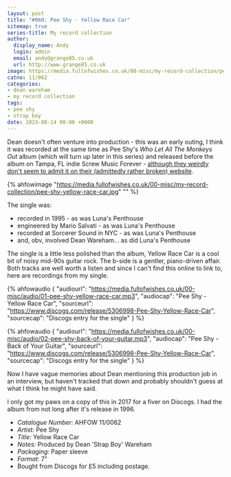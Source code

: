```yaml
---
layout: post
title: "#060: Pee Shy - Yellow Race Car"
sitemap: true
series-title: My record collection
author:
  display_name: Andy
  login: admin
  email: andy@grange85.co.uk
  url: http://www.grange85.co.uk
image: https://media.fullofwishes.co.uk/00-misc/my-record-collection/pee-shy-yellow-race-car.jpg
catno: 11/062
categories:
- dean wareham
- my record collection
tags:
- pee shy
- strap boy
date: 2023-08-14 00:00 +0000
---
```

Dean doesn't often venture into production - this was an early outing, I think it was recorded at the same time as Pee Shy's _Who Let All The Monkeys Out_ album (which will turn up later in this series) and released before the album on Tampa, FL indie Screw Music Forever - [although they weirdly don't seem to admit it on their (admittedly rather broken) website](http://www.screwmusicforever.com/).

{% ahfowimage "https://media.fullofwishes.co.uk/00-misc/my-record-collection/pee-shy-yellow-race-car.jpg" "" %}

The single was:

 - recorded in 1995 - as was Luna's Penthouse
 - engineered by Mario Salvati - as was Luna's Penthouse
 - recorded at Sorcerer Sound in NYC - as was Luna's Penthouse
 - and, obv, involved Dean Wareham... as did Luna's Penthouse

The single is a little less polished than the album, Yellow Race Car is a cool bit of noisy mid-90s guitar rock. The b-side is a gentler, piano-driven affair. Both tracks are well worth a listen and since I can't find this online to link to, here are recordings from my single.

 {% ahfowaudio {
  "audiourl": "https://media.fullofwishes.co.uk/00-misc/audio/01-pee-shy-yellow-race-car.mp3",
  "audiocap": "Pee Shy - Yellow Race Car",
  "sourceurl": "https://www.discogs.com/release/5306998-Pee-Shy-Yellow-Race-Car",
  "sourcecap": "Discogs entry for the single"
  } %}

 {% ahfowaudio {
  "audiourl": "https://media.fullofwishes.co.uk/00-misc/audio/02-pee-shy-back-of-your-guitar.mp3",
  "audiocap": "Pee Shy - Back of Your Guitar",
  "sourceurl": "https://www.discogs.com/release/5306998-Pee-Shy-Yellow-Race-Car",
  "sourcecap": "Discogs entry for the single"
  } %}

Now I have vague memories about Dean mentioning this production job in an interview, but haven't tracked that down and probably shouldn't guess at what I think he might have said.

I only got my paws on a copy of this in 2017 for a fiver on Discogs. I had the album from not long after it's release in 1996.

 - *Catalogue Number:* AHFOW 11/0062
 - *Artist:* Pee Shy
 - *Title:* Yellow Race Car
 - *Notes:* Produced by Dean 'Strap Boy' Wareham
 - *Packaging:* Paper sleeve
 - *Format:* 7"
 - Bought from Discogs for £5 including postage.

